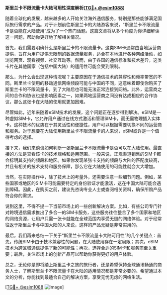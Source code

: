 **斯里兰卡不限流量卡大陆可用性深度解析[[TG💪+ @esim1088](https://t.me/s/esim1088)]**

随着全球化的发展，越来越多的人开始关注海外通信服务，特别是那些能够满足国际旅行需求的产品。对于计划前往斯里兰卡的大陆游客来说，“斯里兰卡不限流量卡是否能在大陆使用”成为了一个热门话题。这篇文章将从多个角度为你详细解读这一问题，帮助你更好地了解相关情况。

首先，我们需要明确什么是斯里兰卡的不限流量卡。这类SIM卡通常由当地运营商提供，旨在为用户提供无限制的数据流量服务，适合在本地进行各种网络活动，如浏览网页、观看视频、社交互动等。然而，由于各国的通信标准和技术差异，这类卡片在其他国家（包括中国大陆）的适用性可能会受到限制。

那么，为什么会出现这种情况呢？主要原因在于通信技术的兼容性和频率带宽的不同。斯里兰卡使用的移动通信网络频段可能与中国的不同，这意味着即使你购买了斯里兰卡的不限流量卡，到了大陆后也可能无法正常连接到网络。此外，运营商之间的合作和协议也是影响因素之一，如果两地运营商之间没有达成相应的合作协议，那么这张卡在大陆的使用就更加困难。

尽管如此，近年来随着eSIM技术的发展，这个问题正在逐步得到解决。eSIM是一种虚拟SIM卡，它允许用户通过在线方式激活和管理SIM卡，而无需物理插入实体卡。这种技术的优势在于其灵活性和便捷性，用户可以根据需要切换不同的运营商和服务。对于想要在大陆使用斯里兰卡不限流量卡的人来说，eSIM或许是一个值得考虑的选择。

接下来，我们来谈谈如何判断一张斯里兰卡不限流量卡是否可以在大陆使用。最直接的方法是查看该卡的技术规格和适用范围。一般来说，正规渠道销售的SIM卡都会标明其支持的频段和地区。如果你发现某张卡支持的频段与大陆的匹配度较高，并且有相关的技术支持和服务保障，那么它在大陆使用的可能性就会大大增加。

当然，在实际操作中，除了技术上的考量外，还需要注意一些细节问题。例如，某些国家或地区的SIM卡可能需要特定的身份验证才能激活，这在中国大陆可能会遇到障碍。因此，在购买之前，建议先咨询专业人士或查阅相关资料，确保所购产品符合你的需求。

说到这里，不得不提一下当前市场上的一些创新解决方案。比如，有些公司专门针对跨境通信需求推出了多合一的SIM卡服务，这些服务往往整合了多个国家和地区的网络资源，让用户只需一张卡就能在全球范围内享受无缝的网络体验。对于经常往返于斯里兰卡与中国大陆的人来说，这样的产品无疑是非常实用的。

最后，我们再来总结一下关于“斯里兰卡不限流量卡大陆可用性”的几个关键点：首先，传统SIM卡由于技术兼容性的问题，在大陆使用存在一定局限；其次，eSIM技术为跨区域通信提供了新的可能性；再次，选择合适的SIM卡和服务商至关重要；最后，关注市场上的创新产品可以帮助你获得更好的用户体验。

总之，无论你是即将踏上斯里兰卡之旅的旅行者，还是希望保持全球通讯畅通的商务人士，了解斯里兰卡不限流量卡在大陆的适用情况都是非常必要的。希望通过本文的分析，你能找到最适合自己的解决方案，享受无忧无虑的网络生活。

[[TG💪+ @esim1088](https://t.me/s/esim1088) ![Image](https://i.postimg.cc/4NQfJmqS/Snipaste-2025-05-13-00-14-12.png)]